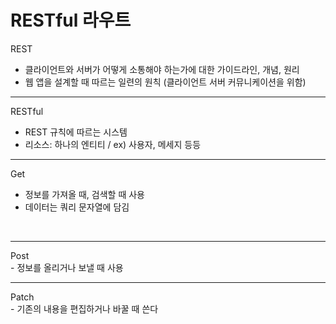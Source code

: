 # RESTful 라우트

REST <br>
 - 클라이언트와 서버가 어떻게 소통해야 하는가에 대한 가이드라인, 개념, 원리
 - 웹 앱을 설계할 때 따르는 일련의 원칙 (클라이언트 서버 커뮤니케이션을 위함) <br>
 <hr>

RESTful
 - REST 규칙에 따르는 시스템
 - 리소스: 하나의 엔티티 / ex) 사용자, 메세지 등등
<hr>

Get <br>
 - 정보를 가져올 때, 검색할 때 사용
 - 데이터는 쿼리 문자열에 담김
<br>
<hr>
Post <br>
 - 정보를 올리거나 보낼 때 사용 <br>
  <hr>
Patch <br>
 - 기존의 내용을 편집하거나 바꿀 때 쓴다 <br>


